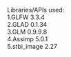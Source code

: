 Libraries/APIs used:<br/>
1.GLFW 3.3.4<br/>
2.GLAD 0.1.34<br/>
3.GLM 0.9.9.8<br/>
4.Assimp 5.0.1<br/>
5.stbi_image 2.27<br/>
